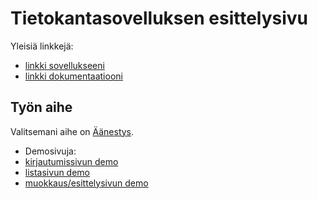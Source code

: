 # Tietokantasovelluksen esittelysivu

Yleisiä linkkejä:

* [linkki sovellukseeni](https://pjalkane.users.cs.helsinki.fi/aanestys)
* [linkki dokumentaatiooni](https://github.com/pinjaliina/aanestys/tree/master/doc/dokumentaatio.pdf)

## Työn aihe

Valitsemani aihe on [Äänestys](http://advancedkittenry.github.io/suunnittelu_ja_tyoymparisto/aiheet/Aanestys.html).

* Demosivuja:
 * [kirjautumissivun demo](http://pjalkane.users.cs.helsinki.fi/aanestys/login)
 * [listasivun demo](http://pjalkane.users.cs.helsinki.fi/aanestys/poll_list)
 * [muokkaus/esittelysivun demo](http://pjalkane.users.cs.helsinki.fi/aanestys/poll_manage_options)


